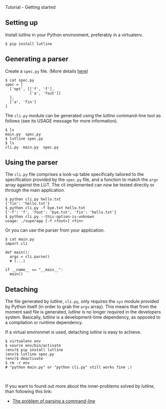 Tutorial - Getting started
## Setting up

Install *lutline* in your Python environment, preferably in a virtualenv.

    $ pip install lutline

## Generating a parser
Create a `spec.py` file. (More details [here](specfile.html))

    $ cat spec.py
    spec = [
      ['opt', [['f', 'f'],
               ['a', 'fout']]
      ],
      ['a', 'fin']
    ]

The `cli.py` module can be generated using the *lutline* command-line tool as
follows (see its USAGE message for more information).

    $ ls
    main.py  spec.py
    $ lutline spec.py
    $ ls
    cli.py  main.py  spec.py

## Using the parser
The `cli.py` file comprises a look-up table specifically tailored to the
specification provided by the `spec.py` file, and a function to match the
`argv` array against the LUT. The cli implemented can now be tested directly or
through the main application.

    $ python cli.py hello.txt
    {'fin': 'hello.txt'}
    $ python cli.py -f bye.txt hello.txt
    {'-f': 'f', 'fout': 'bye.txt', 'fin': 'hello.txt'}
    $ python cli.py --this-option-is-unknown
    usage: ./superapp [-f <fout>] <fin>

Or you can use the parser from your application.

    $ cat main.py
    import cli

    def main():
      args = cli.parse()
      # (...)

    if __name__ == "__main__":
      main()

## Detaching
The file generated by *lutline*, `cli.py`, only requires the `sys` module
provided by Python itself (in order to grab the `argv` array). This means that
from the moment said file is generated, *lutline* is no longer required in the
developers system. Basically, *lutline* is a development-time dependency, as
opposed to a compilation or runtime dependency.

If a virtual environmet is used, detaching *lutline* is easy to achieve.

    $ virtualenv env
    $ source env/bin/activate
    (env)$ pip install lutline
    (env)$ lutline spec.py
    (env)$ deactivate
    $ rm -r env
    # "python main.py" or "python cli.py" still works fine ;)

<br>

If you want to found out more about the inner-problems solved by *lutline*,
than following this link:

* [The problem of parsing a command-line](problem.html)

<br>
